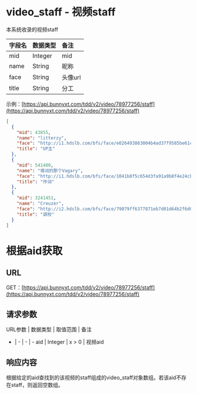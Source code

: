 # video_staff - 视频staff

本系统收录的视频staff

字段名 | 数据类型 | 备注
:- | :- | :- 
mid | Integer | mid
name | String | 昵称
face | String | 头像url
title | String | 分工

示例：[https://api.bunnyxt.com/tdd/v2/video/78977256/staff](https://api.bunnyxt.com/tdd/v2/video/78977256/staff)

```JSON
[
  {
    "mid": 43855,
    "name": "litterzy",
    "face": "http://i1.hdslb.com/bfs/face/e026493863004b4ad37f9585be61c71e24e1dc71.jpg",
    "title": "UP主"
  },
  {
    "mid": 541480,
    "name": "填词的那个Vagary",
    "face": "http://i1.hdslb.com/bfs/face/1041b8f5c654d3fa91a9b8f4e24cb0356eb07f78.jpg",
    "title": "作词"
  },
  {
    "mid": 3241451,
    "name": "Creuzer",
    "face": "http://i2.hdslb.com/bfs/face/79079ff6377871eb7d01d64b2f6d08a2fc448d5e.jpg",
    "title": "调校"
  }
]
```

# 根据aid获取

## URL

GET：[https://api.bunnyxt.com/tdd/v2/video/78977256/staff](https://api.bunnyxt.com/tdd/v2/video/78977256/staff)

## 请求参数

URL参数 | 数据类型 | 取值范围 | 备注
- | - | - | -
aid | Integer | x > 0 | 视频aid

## 响应内容

根据给定的aid查找到的该视频的staff组成的video_staff对象数组。若该aid不存在staff，则返回空数组。
